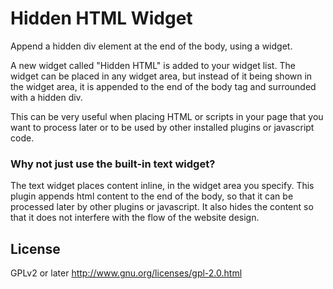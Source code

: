 # Hidden HTML Widget #

Append a hidden div element at the end of the body, using a widget.

A new widget called "Hidden HTML" is added to your widget list. The widget can be placed in any widget area, but instead of it being shown in the widget area, it is appended to the end of the body tag and surrounded with a hidden div.

This can be very useful when placing HTML or scripts in your page that you want to process later or to be used by other installed plugins or javascript code.

### Why not just use the built-in text widget? ###
The text widget places content inline, in the widget area you specify. This plugin appends html content to the end of the body, so that it can be processed later by other plugins or javascript. It also hides the content so that it does not interfere with the flow of the website design.

## License ##
GPLv2 or later
http://www.gnu.org/licenses/gpl-2.0.html
